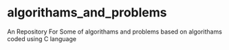 # algorithams_and_problems
An Repository For Some of algorithams and problems based on algorithams coded using C language

